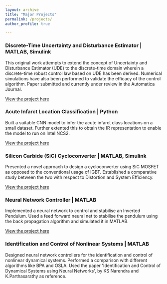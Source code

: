 ```yaml
---
layout: archive
title: "Major Projects"
permalink: /projects/
author_profile: true

---
```




### Discrete-Time Uncertainty and Disturbance Estimator | MATLAB, Simulink

This original work attempts to extend the concept of Uncertainty and Disturbance Estimator (UDE) to the discrete-time domain wherein a
discrete-time robust control law based on UDE has been derived. Numerical simulations have also been performed to validate the efficacy of the control algorithm. Paper submitted and currently under review in the Automatica Journal. 

[View the project here](https://github.com/Maithilishetty/UDE-DiscreteTime)


### Acute Infarct Location Classification | Python

Built a suitable CNN model to infer the acute infarct class locations on a small dataset. Further extented this to obtain the IR representation to enable the model to run on Intel NCS2. 

[View the project here](https://github.com/Maithilishetty/Acute-Infarct-DL)


### Silicon Carbide (SiC) Cycloconverter | MATLAB, Simulink

Presented a novel approach to design a cycloconverter using SiC MOSFET as opposed to the conventional usage of IGBT. Established a comparative study between the two with respect to Distortion and System Efficiency.

[View the project here](https://github.com/Maithilishetty/SiC_transistor_performance_analysis)

### Neural Network Controller | MATLAB

Implemented a neural network to control and stabilise an Inverted Pendulum. Used a feed forward neural net to stabilise the pendulum using the back propagation algorithm and simulated it in MATLAB.

[View the project here](https://github.com/Maithilishetty/NeuralNetController)

### Identification and Control of Nonlinear Systems | MATLAB

Designed neural network controllers for the identification and control of nonlinear dynamical systems. Performed a comparison with different algorithms like BPA and OSLA. Used the paper 'Identification and Control of Dynamical Systems using Neural Networks', by KS Narendra and K.Parthasarathy as reference. 


